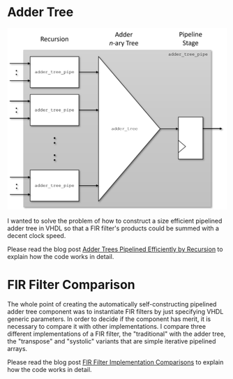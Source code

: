 # Adder Tree

![Adder Trees Pipelined Efficiently by Recursion](./media/Pipeline_Adder_Tree.png?raw=true "Adder Trees Pipelined Efficiently by Recursion")

I wanted to solve the problem of how to construct a size efficient pipelined adder tree in VHDL so that a FIR filter's products could be summed with a decent clock speed.

Please read the blog post [Adder Trees Pipelined Efficiently by Recursion](http://blog.abbey1.org.uk/index.php/technology/adder-trees-pipelined-efficiently-by-recursion) to explain how the code works in detail.

# FIR Filter Comparison

The whole point of creating the automatically self-constructing pipelined adder tree component was to instantiate FIR filters by just specifying VHDL generic parameters. In order to decide if the component has merit, it is necessary to compare it with other implementations. I compare three different implementations of a FIR filter, the "traditional" with the adder tree, the "transpose" and "systolic" variants that are simple iterative pipelined arrays.

Please read the blog post [FIR Filter Implementation Comparisons](http://blog.abbey1.org.uk/index.php/technology/fir-filter-implementation-comparisons) to explain how the code works in detail.
